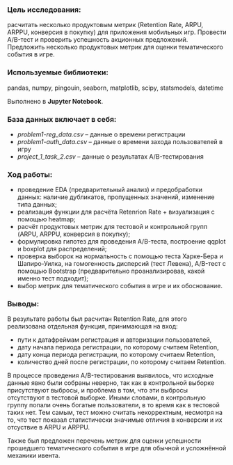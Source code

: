 ### **Цель исследования:** 
расчитать несколько продуктовым метрик (Retention Rate, ARPU, ARPPU, конверсия в покупку) для приложения мобильных игр. Провести A/B-тест и проверить успешность акционных предложений. Предложить несколько продуктовых метрик для оценки тематического события в игре.

### **Используемые библиотеки:** 
pandas, numpy, pingouin, seaborn, matplotlib, scipy, statsmodels, datetime

Выполнено в **Jupyter Notebook**.

### **База данных включает в себя:**
+ _problem1-reg_data.csv_ – данные о времени регистрации
+ _problem1-auth_data.csv_ – данные о времени захода пользователей в игру
+ _project_1_task_2.csv_ – данные о результатах A/B-тестирования

### **Ход работы:**
+ проведение EDA (предварительный анализ) и предобработки данных: наличие дубликатов, пропущенных значений, изменение типа данных;
+ реализация функции для расчёта Retenrion Rate + визуализация с помощью heatmap;
+ расчёт продуктовых метрик для тестовой и контрольной групп (ARPU, ARPPU, конверсия в покупку);
+ формулировка гипотез для проведения A/B-теста, построение qqplot и boxplot для распределений;
+ проверка выборок на нормальность с помощью теста Харке-Бера и Шапиро-Уилка, на гомогенность дисперсий (тест Левена), A/B-тест с помощью Bootstrap (предварительно проанализировав, какой именно тест подходит);
+ выбор метрик для тематического события в игре и их обоснование.

### **Выводы:**
В результате работы был расчитан Retention Rate, для этого реализована отдельная функция, принимающая на вход:
  + пути к датафреймам регистрация и авторизации пользователей,
  + дату начала периода регистрации, по которому считаем Retention,
  + дату конца периода регистрации, по которому считаем Retention,
  + количество дней после регистрации, по которому считаем Retention.
    
В процессе проведения A/B-тестирования выявилось, что исходные данные явно были собраны неверно, так как в контрольной выборке присутствуют выбросы, и проблема в том, что эти выбросы отсутствуют в тестовой выборке. Иными словами, в контрольную группу попали очень богатые пользователи, в то время как в тестовой таких нет. Тем самым, тест можно считать некорректным, несмотря на то, что тест показал статистически значимые отличия в конверсии и их отсуствие в ARPU и ARPPU.

Также был предложен перечень метрик для оценки успешности прошедшего тематического события в игре для обычной и усложнённой механики ивента. 
